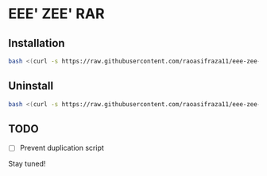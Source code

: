 # EEE' ZEE' RAR

## Installation

```bash
bash <(curl -s https://raw.githubusercontent.com/raoasifraza11/eee-zee-rar/master/eee-zee-rar.sh)
```

## Uninstall

```bash
bash <(curl -s https://raw.githubusercontent.com/raoasifraza11/eee-zee-rar/master/uninstall.sh)
```

## TODO

- [ ] Prevent duplication script



Stay tuned!
